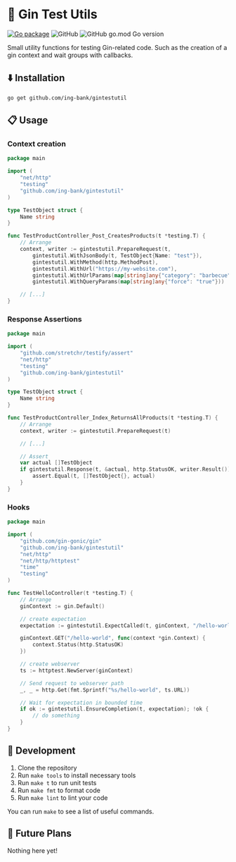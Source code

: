 # 🦁 Gin Test Utils

[![Go package](https://github.com/ing-bank/gintestutil/actions/workflows/test.yaml/badge.svg)](https://github.com/ing-bank/gintestutil/actions/workflows/test.yaml)
![GitHub](https://img.shields.io/github/license/ing-bank/gintestutil)
![GitHub go.mod Go version](https://img.shields.io/github/go-mod/go-version/ing-bank/gintestutil)

Small utility functions for testing Gin-related code.
Such as the creation of a gin context and wait groups with callbacks.

## ⬇️ Installation

`go get github.com/ing-bank/gintestutil`

## 📋 Usage

### Context creation

```go
package main

import (
	"net/http"
	"testing"
	"github.com/ing-bank/gintestutil"
)

type TestObject struct {
	Name string
}

func TestProductController_Post_CreatesProducts(t *testing.T) {
	// Arrange
	context, writer := gintestutil.PrepareRequest(t,
		gintestutil.WithJsonBody(t, TestObject{Name: "test"}),
		gintestutil.WithMethod(http.MethodPost),
		gintestutil.WithUrl("https://my-website.com"),
		gintestutil.WithUrlParams(map[string]any{"category": "barbecue"}),
	    gintestutil.WithQueryParams(map[string]any{"force": "true"}))

	// [...]
}
```

### Response Assertions

```go
package main

import (
	"github.com/stretchr/testify/assert"
	"net/http"
	"testing"
	"github.com/ing-bank/gintestutil"
)

type TestObject struct {
	Name string
}

func TestProductController_Index_ReturnsAllProducts(t *testing.T) {
	// Arrange
	context, writer := gintestutil.PrepareRequest(t)

	// [...]

	// Assert
	var actual []TestObject
	if gintestutil.Response(t, &actual, http.StatusOK, writer.Result()) {
		assert.Equal(t, []TestObject{}, actual)
	}
}
```

### Hooks

```go
package main

import (
	"github.com/gin-gonic/gin"
	"github.com/ing-bank/gintestutil"
	"net/http"
	"net/http/httptest"
	"time"
	"testing"
)

func TestHelloController(t *testing.T) {
	// Arrange
	ginContext := gin.Default()

	// create expectation
	expectation := gintestutil.ExpectCalled(t, ginContext, "/hello-world")

	ginContext.GET("/hello-world", func(context *gin.Context) {
		context.Status(http.StatusOK)
	})

	// create webserver
	ts := httptest.NewServer(ginContext)

	// Send request to webserver path
	_, _ = http.Get(fmt.Sprintf("%s/hello-world", ts.URL))

	// Wait for expectation in bounded time
	if ok := gintestutil.EnsureCompletion(t, expectation); !ok {
		// do something
	}
}
```

## 🚀 Development

1. Clone the repository
2. Run `make tools` to install necessary tools
3. Run `make t` to run unit tests
4. Run `make fmt` to format code
4. Run `make lint` to lint your code

You can run `make` to see a list of useful commands.

## 🔭 Future Plans

Nothing here yet!
